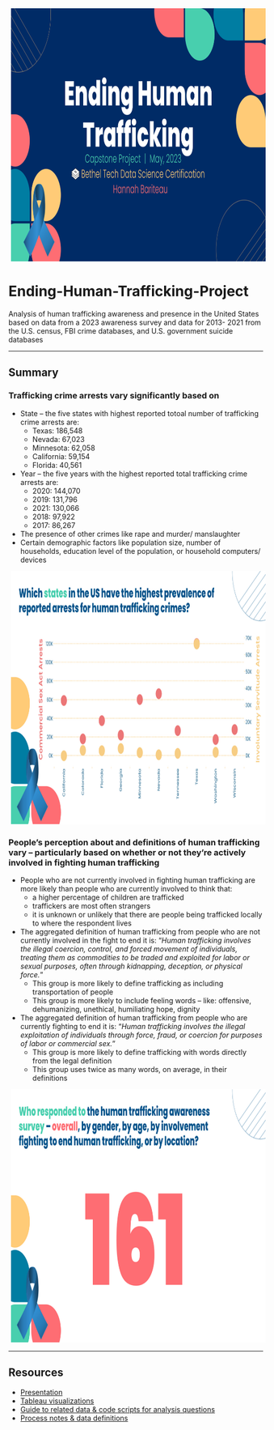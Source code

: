 <img style="display: inline; margin: 0 5px;" title="Project Header" src="Images/Ending Human Trafficking.png" alt="" width="1000" height="500"/>

# Ending-Human-Trafficking-Project

Analysis of human trafficking awareness and presence in the United States based on data from a 2023 awareness survey and data for 2013- 2021 from the U.S. census, FBI crime databases, and U.S. government suicide databases

-----

## Summary

### Trafficking crime arrests vary significantly based on
* State – the five states with highest reported totoal number of trafficking crime arrests are:
     * Texas: 186,548
     * Nevada: 67,023
     * Minnesota: 62,058
     * California: 59,154
     * Florida: 40,561
* Year – the five years with the highest reported total trafficking crime arrests are:
     * 2020: 144,070
     * 2019: 131,796
     * 2021: 130,066
     * 2018: 97,922
     * 2017: 86,267
* The presence of other crimes like rape and murder/ manslaughter
* Certain demographic factors like population size, number of households, education level of the population, or household computers/ devices
<img style="display: inline; margin: 0 5px;" title="Project Header" src="Images/Grad Presentation Visuals.gif" alt="" width="1000" height="500"/>

### People’s perception about and definitions of human trafficking vary – particularly based on whether or not they’re actively involved in fighting human trafficking
* People who are not currently involved in fighting human trafficking are more likely than people who are currently involved to think that:
     * a higher percentage of children are trafficked
     * traffickers are most often strangers
     * it is unknown or unlikely that there are people being trafficked locally to where the respondent lives
* The aggregated definition of human trafficking from people who are not currently involved in the fight to end it is: “*Human trafficking involves the illegal coercion, control, and forced movement of individuals, treating them as commodities to be traded and exploited for labor or sexual purposes, often through kidnapping, deception, or physical force.*”
     * This group is more likely to define trafficking as including transportation of people
     * This group is more likely to include feeling words – like: offensive, dehumanizing, unethical, humiliating hope, dignity
* The aggregated definition of human trafficking from people who are currently fighting to end it is: “*Human trafficking involves the illegal exploitation of individuals through force, fraud, or coercion for purposes of labor or commercial sex.*”
     * This group is more likely to define trafficking with words directly from the legal definition
     * This group uses twice as many words, on average, in their definitions
<img style="display: inline; margin: 0 5px;" title="Project Header" src="Images/Grad Presentation Survey.gif" alt="" width="1000" height="500"/>

-----

## Resources
* [Presentation](https://drive.google.com/file/d/1-HxRsSRQ2rkSZhEK4D4gUikKczvgGxR4/view?usp=sharing)
* [Tableau visualizations](https://public.tableau.com/views/DSO110-DataScienceFinalProject/10StatesHighestTrafficking?:language=en-US&:display_count=n&:origin=viz_share_link)
* [Guide to related data & code scripts for analysis questions](https://drive.google.com/file/d/1dYrPFns1gFp4g0V82zNelCVlmj9ZhM2C/view?usp=drive_link)
* [Process notes & data definitions](https://drive.google.com/file/d/1VZKLPMxVmapa9-sZd6cWn0SByGtUKuTU/view?usp=sharing)
